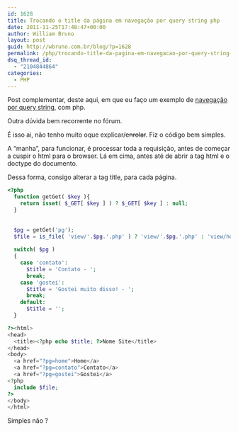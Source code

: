 ```yaml
---
id: 1628
title: Trocando o title da página em navegação por query string php
date: 2011-11-25T17:48:47+00:00
author: William Bruno
layout: post
guid: http://wbruno.com.br/blog/?p=1628
permalink: /php/trocando-title-da-pagina-em-navegacao-por-query-string-php/
dsq_thread_id:
  - "2104844864"
categories:
  - PHP
---
```

Post complementar, deste aqui, em que eu faço um exemplo de [navegação por query string](http://wbruno.com.br/2011/07/11/navegacao-querystring-php/), com php.

Outra dúvida bem recorrente no fórum.
  
<!--more-->

É isso ai, não tenho muito oque explicar/<del datetime="2011-11-25T19:47:59+00:00">enrolar</del>. Fiz o código bem simples.
  
A &#8220;manha&#8221;, para funcionar, é processar toda a requisição, antes de começar a cuspir o html para o browser. Lá em cima, antes até de abrir a tag html e o doctype do documento.

Dessa forma, consigo alterar a tag title, para cada página.

``` php
<?php
  function getGet( $key ){
    return isset( $_GET[ $key ] ) ? $_GET[ $key ] : null;
  }
  
  
  $pg = getGet('pg');
  $file = is_file( 'view/'.$pg.'.php' ) ? 'view/'.$pg.'.php' : 'view/home.php';
  
  switch( $pg )
  {
    case 'contato':
      $title = 'Contato - ';
      break;
    case 'gostei':
      $title = 'Gostei muito disso! - ';
      break;
    default:
      $title = '';
  }

?><html>
<head>
  <title><?php echo $title; ?>Nome Site</title>
</head>
<body>
  <a href="?pg=home">Home</a>
  <a href="?pg=contato">Contato</a>
  <a href="?pg=gostei">Gostei</a>
<?php
  include $file;
?>
</body>
</html>
```

Simples não ?